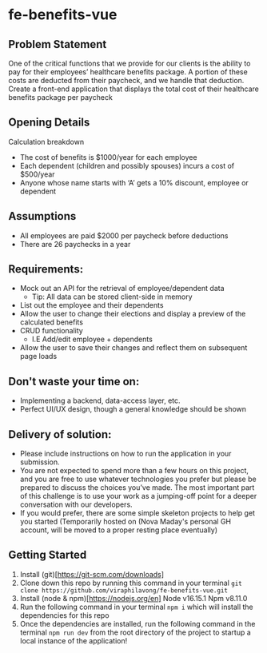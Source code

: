 # fe-benefits-vue

## Problem Statement

One of the critical functions that we provide for our clients is the ability to pay for their employees’ healthcare benefits package. A portion of these costs are deducted from their paycheck, and we handle that deduction. Create a front-end application that displays the total cost of their healthcare benefits package per paycheck

## Opening Details

Calculation breakdown

- The cost of benefits is $1000/year for each employee
- Each dependent (children and possibly spouses) incurs a cost of $500/year
- Anyone whose name starts with ‘A’ gets a 10% discount, employee or dependent

## Assumptions

- All employees are paid $2000 per paycheck before deductions
- There are 26 paychecks in a year

## Requirements:

- Mock out an API for the retrieval of employee/dependent data
  - Tip: All data can be stored client-side in memory
- List out the employee and their dependents
- Allow the user to change their elections and display a preview of the calculated benefits
- CRUD functionality
  - I.E Add/edit employee + dependents
- Allow the user to save their changes and reflect them on subsequent page loads

## Don't waste your time on:

- Implementing a backend, data-access layer, etc.
- Perfect UI/UX design, though a general knowledge should be shown

## Delivery of solution:

- Please include instructions on how to run the application in your submission.
- You are not expected to spend more than a few hours on this project, and you are free to use whatever technologies you prefer but please be prepared to discuss the choices you’ve made. The most important part of this challenge is to use your work as a jumping-off point for a deeper conversation with our developers.
- If you would prefer, there are some simple skeleton projects to help get you started (Temporarily hosted on (Nova Maday's personal GH account, will be moved to a proper resting place eventually)

## Getting Started

1. Install (git)[https://git-scm.com/downloads]
2. Clone down this repo by running this command in your terminal `git clone https://github.com/viraphilavong/fe-benefits-vue.git`
3. Install (node & npm)[https://nodejs.org/en] Node v16.15.1 Npm v8.11.0
4. Run the following command in your terminal `npm i` which will install the dependencies for this repo
5. Once the dependencies are installed, run the following command in the terminal `npm run dev` from the root directory of the project to startup a local instance of the application!

